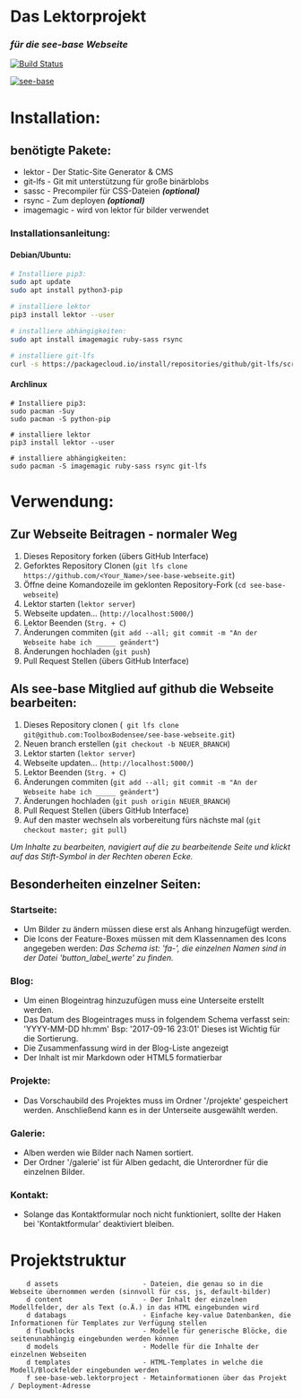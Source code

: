  Das Lektorprojekt
===================
### *für die see-base Webseite*

[![Build Status](https://travis-ci.org/see-base/see-base-webseite.svg?branch=master)](https://travis-ci.org/see-base/see-base-webseite)

[![see-base](https://see-base.de/images/background.svg)](https://see-base.de)

 Installation:
====================
    
 benötigte Pakete:
-------------------

 * lektor - Der Static-Site Generator & CMS
 * git-lfs - Git mit unterstützung für große binärblobs
 * sassc  - Precompiler für CSS-Dateien ***(optional)***
 * rsync  - Zum deployen ***(optional)***
 * imagemagic - wird von lektor für bilder verwendet

### Installationsanleitung:

#### Debian/Ubuntu:
```bash
# Installiere pip3:
sudo apt update
sudo apt install python3-pip

# installiere lektor
pip3 install lektor --user

# installiere abhängigkeiten:
sudo apt install imagemagic ruby-sass rsync

# installiere git-lfs
curl -s https://packagecloud.io/install/repositories/github/git-lfs/script.deb.sh | sudo bash
```

#### Archlinux
```
# Installiere pip3:
sudo pacman -Suy
sudo pacman -S python-pip

# installiere lektor
pip3 install lektor --user

# installiere abhängigkeiten:
sudo pacman -S imagemagic ruby-sass rsync git-lfs
```


 Verwendung:
==================

 Zur Webseite Beitragen - normaler Weg
------------------------

1.  Dieses Repository forken (übers GitHub Interface)
2.  Geforktes Repository Clonen (``git lfs clone https://github.com/<Your_Name>/see-base-webseite.git``)
3.  Öffne deine Komandozeile im geklonten Repository-Fork (``cd see-base-webseite``)
4.  Lektor starten (``lektor server``)
5.  Webseite updaten... (``http://localhost:5000/``)
6.  Lektor Beenden (``Strg. + C``)
7.  Änderungen commiten (``git add --all; git commit -m "An der Webseite habe ich _____ geändert"``)
8.  Änderungen hochladen (``git push``)
9.  Pull Request Stellen (übers GitHub Interface)

 Als see-base Mitglied auf github die Webseite bearbeiten:
-------------------------------------------------

1.  Dieses Repository clonen (`` git lfs clone git@github.com:ToolboxBodensee/see-base-webseite.git``)
2.  Neuen branch erstellen (``git checkout -b NEUER_BRANCH``)
4.  Lektor starten (``lektor server``)
5.  Webseite updaten... (``http://localhost:5000/``)
6.  Lektor Beenden (``Strg. + C``)
7.  Änderungen commiten (``git add --all; git commit -m "An der Webseite habe ich _____ geändert"``)
8.  Änderungen hochladen (``git push origin NEUER_BRANCH``)
9.  Pull Request Stellen (übers GitHub Interface)
10. Auf den master wechseln als vorbereitung fürs nächste mal (``git checkout master; git pull``)

    
  *Um Inhalte zu bearbeiten, navigiert auf die zu bearbeitende Seite und klickt auf das Stift-Symbol in der Rechten oberen Ecke.*

 Besonderheiten einzelner Seiten:
----------------------------------

###    Startseite:
* Um Bilder zu ändern müssen diese erst als Anhang hinzugefügt werden.
* Die Icons der Feature-Boxes müssen mit dem Klassennamen des Icons angegeben werden:
  *Das Schema ist: 'fa-<iconname>', die einzelnen Namen sind in der Datei 'button_label_werte' zu finden.*

###    Blog:
* Um einen Blogeintrag hinzuzufügen muss eine Unterseite erstellt werden.
* Das Datum des Blogeintrages muss in folgendem Schema verfasst sein: 'YYYY-MM-DD hh:mm'
	    Bsp: '2017-09-16 23:01'
	    Dieses ist Wichtig für die Sortierung.
* Die Zusammenfassung wird in der Blog-Liste angezeigt
* Der Inhalt ist mir Markdown oder HTML5 formatierbar

###    Projekte:
* Das Vorschaubild des Projektes muss im Ordner '/projekte' gespeichert werden.
	    Anschließend kann es in der Unterseite ausgewählt werden.

###    Galerie:
* Alben werden wie Bilder nach Namen sortiert.
* Der Ordner '/galerie' ist für Alben gedacht, die Unterordner für die einzelnen Bilder.

###    Kontakt:
* Solange das Kontaktformular noch nicht funktioniert, sollte der Haken bei 'Kontaktformular' deaktiviert bleiben.


 Projektstruktur
========================

```
    d assets                     - Dateien, die genau so in die Webseite übernommen werden (sinnvoll für css, js, default-bilder)
    d content                    - Der Inhalt der einzelnen Modellfelder, der als Text (o.Ä.) in das HTML eingebunden wird
    d databags                   - Einfache key-value Datenbanken, die Informationen für Templates zur Verfügung stellen
    d flowblocks                 - Modelle für generische Blöcke, die seitenunabhängig eingebunden werden können
    d models                     - Modelle für die Inhalte der einzelnen Webseiten
    d templates                  - HTML-Templates in welche die Modell/Blockfelder eingebunden werden
    f see-base-web.lektorproject - Metainformationen über das Projekt / Deployment-Adresse
```

